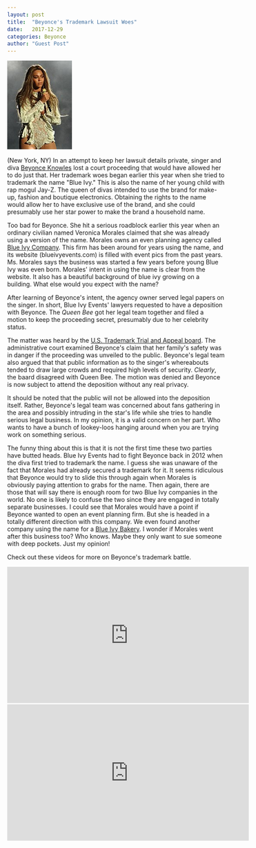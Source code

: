 ```yaml
---
layout: post
title:  "Beyonce's Trademark Lawsuit Woes"
date:   2017-12-29
categories: Beyonce
author: "Guest Post"
---
```

![Beyonce](/images/beyonce.jpg "Beyonce Knowles")

(New York, NY) In an attempt to keep her lawsuit details private, singer and diva [Beyonce Knowles](https://www.beyonce.com/) lost a court proceeding that would have allowed her to do just that. Her trademark woes began earlier this year when she tried to trademark the name "Blue Ivy." This is also the name of her young child with rap mogul Jay-Z. The queen of divas intended to use the brand for make-up, fashion and boutique electronics. Obtaining the rights to the name would allow her to have exclusive use of the brand, and she could presumably use her star power to make the brand a household name. 

Too bad for Beyonce. She hit a serious roadblock earlier this year when an ordinary civilian named Veronica Morales claimed that she was already using a version of the name. Morales owns an even planning agency called [Blue Ivy Company](http://www.blueivyevents.com/). This firm has been around for years using the name, and its website (blueivyevents.com) is filled with event pics from the past years. Ms. Morales says the business was started a few years before young Blue Ivy was even born. Morales' intent in using the name is clear from the website. It also has a beautiful background of blue ivy growing on a building. What else would you expect with the name? 

After learning of Beyonce's intent, the agency owner served legal papers on the singer. In short, Blue Ivy Events' lawyers requested to have a deposition with Beyonce. The *Queen Bee* got her legal team together and filed a motion to keep the proceeding secret, presumably due to her celebrity status. 

The matter was heard by the [U.S. Trademark Trial and Appeal board](https://www.uspto.gov/trademarks-application-process/trademark-trial-and-appeal-board). The administrative court examined Beyonce's claim that her family's safety was in danger if the proceeding was unveiled to the public. Beyonce's legal team also argued that that public information as to the singer's whereabouts tended to draw large crowds and required high levels of security. *Clearly*, the baard disagreed with Queen Bee. The motion was denied and Beyonce is now subject to attend the deposition without any real privacy. 

It should be noted that the public will not be allowed into the deposition itself. Rather, Beyonce's legal team was concerned about fans gathering in the area and possibly intruding in the star's life while she tries to handle serious legal business. In my opinion, it is a valid concern on her part. Who wants to have a bunch of lookey-loos hanging around when you are trying work on something serious. 

The funny thing about this is that it is not the first time these two parties have butted heads. Blue Ivy Events had to fight Beyonce back in 2012 when the diva first tried to trademark the name. I guess she was unaware of the fact that Morales had already secured a trademark for it. It seems ridiculous that Beyonce would try to slide this through again when Morales is obviously paying attention to grabs for the name. Then again, there are those that will say there is enough room for two Blue Ivy companies in the world. No one is likely to confuse the two since they are engaged in totally separate businesses. I could see that Morales would have a point if Beyonce wanted to open an event planning firm. But she is headed in a totally different direction with this company. We even found another company using the name for a [Blue Ivy Bakery](https://www.blueivycompany.com/). I wonder if Morales went after this business too? Who knows. Maybe they only want to sue someone with deep pockets. Just my opinion! 

Check out these videos for more on Beyonce's trademark battle. 

<center><iframe width="560" height="315" src="https://www.youtube.com/embed/H4Uv-Jki4uM" frameborder="0" gesture="media" allow="encrypted-media" allowfullscreen></iframe></center>

<center><iframe width="560" height="315" src="https://www.youtube.com/embed/fr7cQWrwgcc" frameborder="0" gesture="media" allow="encrypted-media" allowfullscreen></iframe></center>


